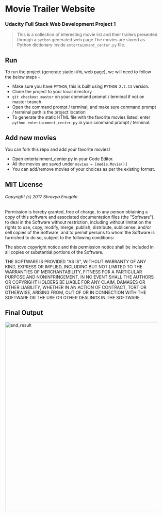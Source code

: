 
# Movie Trailer Website
 ### Udacity Full Stack Web Development Project 1
 > This is a collection of interesting movie list and their trailers presented through a `python` generated web page.The movies are stored as Python dictionary inside `entertainment_center.py` file.


 
## Run

To run the project (generate static `HTML` web page), we will need to follow the below steps -

* Make sure you have `PYTHON`, this is built using `PYTHON 2.7.13` version.
* Clone the project to your local directory
* `git checkout master` on your command prompt / terminal if not on master branch.
* Open the command prompt / terminal, and make sure command prompt / terminal path is the project location
* To generate the static HTML file with the favorite movies listed, enter `python entertainment_center.py` in your command prompt / terminal.

## Add new movies

You can fork this repo and add your favorite movies!

* Open entertainment_center.py in your Code Editor.
* All the movies are saved under `movies = [media.Movie()]`
* You can add/remove movies of your choices as per the existing format.


## MIT License

###### Copyright (c) 2017 Shravya Enugala

Permission is hereby granted, free of charge, to any person obtaining a copy
of this software and associated documentation files (the "Software"), to deal
in the Software without restriction, including without limitation the rights
to use, copy, modify, merge, publish, distribute, sublicense, and/or sell
copies of the Software, and to permit persons to whom the Software is
furnished to do so, subject to the following conditions:

The above copyright notice and this permission notice shall be included in all
copies or substantial portions of the Software.

THE SOFTWARE IS PROVIDED "AS IS", WITHOUT WARRANTY OF ANY KIND, EXPRESS OR
IMPLIED, INCLUDING BUT NOT LIMITED TO THE WARRANTIES OF MERCHANTABILITY,
FITNESS FOR A PARTICULAR PURPOSE AND NONINFRINGEMENT. IN NO EVENT SHALL THE
AUTHORS OR COPYRIGHT HOLDERS BE LIABLE FOR ANY CLAIM, DAMAGES OR OTHER
LIABILITY, WHETHER IN AN ACTION OF CONTRACT, TORT OR OTHERWISE, ARISING FROM,
OUT OF OR IN CONNECTION WITH THE SOFTWARE OR THE USE OR OTHER DEALINGS IN THE
SOFTWARE.

## Final Output
<img width="624" alt="end_result" src="https://user-images.githubusercontent.com/30644344/28992478-0a10e906-7939-11e7-915f-08e137802c88.png">
